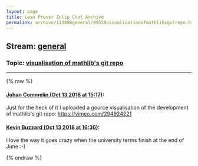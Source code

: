 ```yaml
---
layout: page
title: Lean Prover Zulip Chat Archive 
permalink: archive/113488general/09558visualisationofmathlibsgitrepo.html
---
```


## Stream: [general](index.html)
### Topic: [visualisation of mathlib's git repo](09558visualisationofmathlibsgitrepo.html)

---


{% raw %}
#### [ Johan Commelin (Oct 13 2018 at 15:17)](https://leanprover.zulipchat.com/#narrow/stream/113488-general/topic/visualisation%20of%20mathlib%27s%20git%20repo/near/135731598):
Just for the heck of it I uploaded a gource visualisation of the development of mathlib's git repo:
https://vimeo.com/294924221

#### [ Kevin Buzzard (Oct 13 2018 at 16:36)](https://leanprover.zulipchat.com/#narrow/stream/113488-general/topic/visualisation%20of%20mathlib%27s%20git%20repo/near/135733899):
I love the way it goes crazy when the university terms finish at the end of June :-)


{% endraw %}
